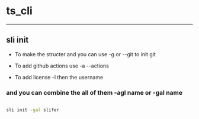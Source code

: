 # ts_cli

---

## sli init

-   To make the structer and you can use -g or --git to init git

-   To add github actions use -a --actions

-   To add license -l then the username

### and you can combine the all of them -agl name or -gal name

```bash

sli init -gal slifer

```
